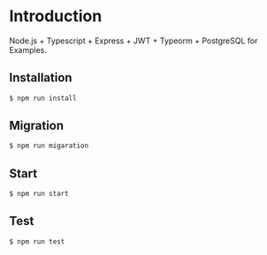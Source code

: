 # Introduction

Node.js + Typescript + Express + JWT + Typeorm + PostgreSQL for Examples.

## Installation

```bash
$ npm run install
```

## Migration

```bash
$ npm run migaration
```

## Start

```bash
$ npm run start
```

## Test

```bash
$ npm run test
```

